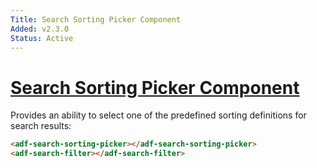 ```yaml
---
Title: Search Sorting Picker Component
Added: v2.3.0
Status: Active
---
```


# [Search Sorting Picker Component](../../lib/content-services/search/components/search-sorting-picker/search-sorting-picker.component.ts "Defined in search-sorting-picker.component.ts")

Provides an ability to select one of the predefined sorting definitions for search results:

```html
<adf-search-sorting-picker></adf-search-sorting-picker>
<adf-search-filter></adf-search-filter>
```
